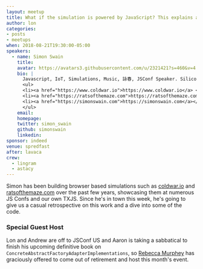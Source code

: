 ```yaml
---
layout: meetup
title: What if the simulation is powered by JavaScript? This explains a lot.
author: lon
categories:
- posts
- meetups
when: 2018-08-21T19:30:00-05:00
speakers:
  - name: Simon Swain
    title:
    avatar: https://avatars3.githubusercontent.com/u/2321421?s=460&v=4
    bio: |
      Javascript, IoT, Simulations, Music, 詠春, JSConf Speaker. Silicon Labs Cloud Architect.
      <ul>
      <li><a href="https://www.coldwar.io">https://www.coldwar.io</a> </li>
      <li><a href="https://ratsofthemaze.com">https://ratsofthemaze.com</a> </li>
      <li><a href="https://simonswain.com">https://simonswain.com</a></li>
      </ul>
    email:
    homepage:
    twitter: simon_swain
    github: simonswain
    linkedin:
sponsor: indeed
venue: spredfast
after: lavaca
crew:
  - lingram
  - astacy
---
```


Simon has been building browser based simulations such as [coldwar.io](https://coldwar.io) and [ratsofthemaze.com](https://ratsofthemaze.com) over the past few years, showcasing them at numerous JS Confs and our own TXJS. Since he's in town this week, he's going to give us a casual retrospective on this work and a dive into some of the code.

### Special Guest Host

Lon and Andrew are off to JSConf US and Aaron is taking a sabbatical to finish his upcoming definitive book on `ConcreteAbstractFactoryAdapterImplementations`, so [Rebecca Murphey](https://twitter.com/rmurphey) has graciously offered to come out of retirement and host this month's event.
